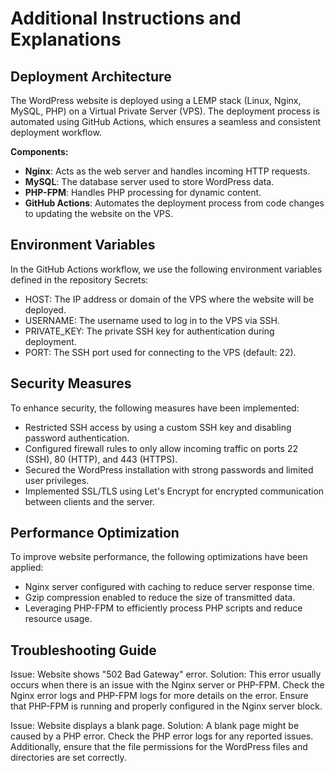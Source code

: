 # Additional Instructions and Explanations

## Deployment Architecture

The WordPress website is deployed using a LEMP stack (Linux, Nginx, MySQL, PHP) on a Virtual Private Server (VPS). The deployment process is automated using GitHub Actions, which ensures a seamless and consistent deployment workflow.

**Components:**
- **Nginx**: Acts as the web server and handles incoming HTTP requests.
- **MySQL**: The database server used to store WordPress data.
- **PHP-FPM**: Handles PHP processing for dynamic content.
- **GitHub Actions**: Automates the deployment process from code changes to updating the website on the VPS.

## Environment Variables
In the GitHub Actions workflow, we use the following environment variables defined in the repository Secrets:

- HOST: The IP address or domain of the VPS where the website will be deployed.
- USERNAME: The username used to log in to the VPS via SSH.
- PRIVATE_KEY: The private SSH key for authentication during deployment.
- PORT: The SSH port used for connecting to the VPS (default: 22).

## Security Measures
To enhance security, the following measures have been implemented:

- Restricted SSH access by using a custom SSH key and disabling password authentication.
- Configured firewall rules to only allow incoming traffic on ports 22 (SSH), 80 (HTTP), and 443 (HTTPS).
- Secured the WordPress installation with strong passwords and limited user privileges.
- Implemented SSL/TLS using Let's Encrypt for encrypted communication between clients and the server.

## Performance Optimization
To improve website performance, the following optimizations have been applied:

- Nginx server configured with caching to reduce server response time.
- Gzip compression enabled to reduce the size of transmitted data.
- Leveraging PHP-FPM to efficiently process PHP scripts and reduce resource usage.

## Troubleshooting Guide

Issue: Website shows "502 Bad Gateway" error.
Solution: This error usually occurs when there is an issue with the Nginx server or PHP-FPM. Check the Nginx error logs and PHP-FPM logs for more details on the error. Ensure that PHP-FPM is running and properly configured in the Nginx server block.

Issue: Website displays a blank page.
Solution: A blank page might be caused by a PHP error. Check the PHP error logs for any reported issues. Additionally, ensure that the file permissions for the WordPress files and directories are set correctly.

